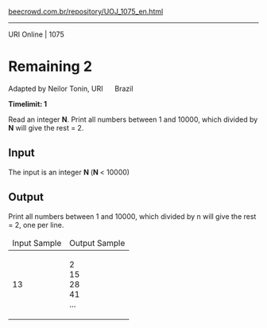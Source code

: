 <p><a href="https://www.beecrowd.com.br/repository/UOJ_1075_en.html">beecrowd.com.br/repository/UOJ_1075_en.html</a></p><hr>
<div>
  <span>URI Online | 1075</span>
  <h1>Remaining 2</h1>
  <div><p>
     Adapted by Neilor Tonin, URI <img alt="" src="https://resources.beecrowd.com.br/gallery/images/flags/br.gif" style="width: 16px; height: 11px; "> Brazil</p>
  </div>
  <strong>Timelimit: 1</strong>
</div>
<div>
<div>
  <p>
   Read an integer <strong>N</strong>. Print all numbers between 1 and 10000, which divided by <strong>N</strong> will give the rest = 2.</p>
</div>
<h2>Input</h2>
<div>
  <p>
   The input is an integer <strong>N </strong>(<strong>N </strong>&lt; 10000)</p>
</div>
<h2>Output</h2>
<div>
  <p>
   Print all numbers between 1 and 10000, which divided by n will give the rest = 2, one per line.</p>
</div>
<div></div>
  <table>
    <thead>
      <tr>
        <td>Input Sample</td>
        <td>Output Sample</td>
      </tr>
    </thead>
    <tbody>
      <tr>
        <td>
          <p>
           13</p>
        </td>
        <td>
          <p>
           2<br>
           15<br>
           28<br>
           41<br>
           ...</p>
        </td>
      </tr>
    </tbody>
  </table>
</div>